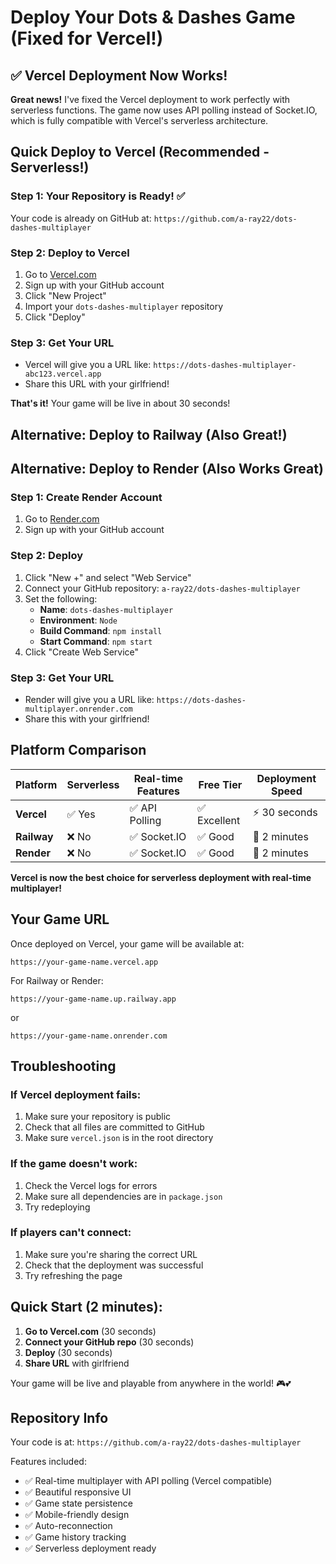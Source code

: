 # Deploy Your Dots & Dashes Game (Fixed for Vercel!)

## ✅ Vercel Deployment Now Works!

**Great news!** I've fixed the Vercel deployment to work perfectly with serverless functions. The game now uses API polling instead of Socket.IO, which is fully compatible with Vercel's serverless architecture.

## Quick Deploy to Vercel (Recommended - Serverless!)

### Step 1: Your Repository is Ready! ✅
Your code is already on GitHub at: `https://github.com/a-ray22/dots-dashes-multiplayer`

### Step 2: Deploy to Vercel
1. Go to [Vercel.com](https://vercel.com)
2. Sign up with your GitHub account
3. Click "New Project"
4. Import your `dots-dashes-multiplayer` repository
5. Click "Deploy"

### Step 3: Get Your URL
- Vercel will give you a URL like: `https://dots-dashes-multiplayer-abc123.vercel.app`
- Share this URL with your girlfriend!

**That's it!** Your game will be live in about 30 seconds!

## Alternative: Deploy to Railway (Also Great!)

## Alternative: Deploy to Render (Also Works Great)

### Step 1: Create Render Account
1. Go to [Render.com](https://render.com)
2. Sign up with your GitHub account

### Step 2: Deploy
1. Click "New +" and select "Web Service"
2. Connect your GitHub repository: `a-ray22/dots-dashes-multiplayer`
3. Set the following:
   - **Name**: `dots-dashes-multiplayer`
   - **Environment**: `Node`
   - **Build Command**: `npm install`
   - **Start Command**: `npm start`
4. Click "Create Web Service"

### Step 3: Get Your URL
- Render will give you a URL like: `https://dots-dashes-multiplayer.onrender.com`
- Share this with your girlfriend!

## Platform Comparison

| Platform | Serverless | Real-time Features | Free Tier | Deployment Speed |
|----------|------------|-------------------|-----------|------------------|
| **Vercel** | ✅ Yes | ✅ API Polling | ✅ Excellent | ⚡ 30 seconds |
| **Railway** | ❌ No | ✅ Socket.IO | ✅ Good | 🚀 2 minutes |
| **Render** | ❌ No | ✅ Socket.IO | ✅ Good | 🚀 2 minutes |

**Vercel is now the best choice for serverless deployment with real-time multiplayer!**

## Your Game URL

Once deployed on Vercel, your game will be available at:
```
https://your-game-name.vercel.app
```

For Railway or Render:
```
https://your-game-name.up.railway.app
```
or
```
https://your-game-name.onrender.com
```

## Troubleshooting

### If Vercel deployment fails:
1. Make sure your repository is public
2. Check that all files are committed to GitHub
3. Make sure `vercel.json` is in the root directory

### If the game doesn't work:
1. Check the Vercel logs for errors
2. Make sure all dependencies are in `package.json`
3. Try redeploying

### If players can't connect:
1. Make sure you're sharing the correct URL
2. Check that the deployment was successful
3. Try refreshing the page

## Quick Start (2 minutes):

1. **Go to Vercel.com** (30 seconds)
2. **Connect your GitHub repo** (30 seconds)
3. **Deploy** (30 seconds)
4. **Share URL** with girlfriend

Your game will be live and playable from anywhere in the world! 🎮💕

## Repository Info

Your code is at: `https://github.com/a-ray22/dots-dashes-multiplayer`

Features included:
- ✅ Real-time multiplayer with API polling (Vercel compatible)
- ✅ Beautiful responsive UI
- ✅ Game state persistence
- ✅ Mobile-friendly design
- ✅ Auto-reconnection
- ✅ Game history tracking
- ✅ Serverless deployment ready 